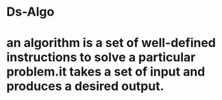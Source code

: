 # Ds-Algo
# an algorithm is a set of well-defined instructions to solve a particular problem.it takes a set of input and produces a desired output. 